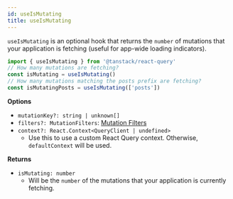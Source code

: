 ```yaml
---
id: useIsMutating
title: useIsMutating
---
```


`useIsMutating` is an optional hook that returns the `number` of mutations that your application is fetching (useful for app-wide loading indicators).

```js
import { useIsMutating } from '@tanstack/react-query'
// How many mutations are fetching?
const isMutating = useIsMutating()
// How many mutations matching the posts prefix are fetching?
const isMutatingPosts = useIsMutating(['posts'])
```

**Options**

- `mutationKey?: string | unknown[]`
- `filters?: MutationFilters`: [Mutation Filters](../guides/filters#mutation-filters)
- `context?: React.Context<QueryClient | undefined>`
  - Use this to use a custom React Query context. Otherwise, `defaultContext` will be used.

**Returns**

- `isMutating: number`
  - Will be the `number` of the mutations that your application is currently fetching.
